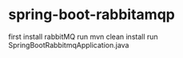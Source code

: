 # spring-boot-rabbitamqp
first install rabbitMQ
run mvn clean install
run SpringBootRabbitmqApplication.java

